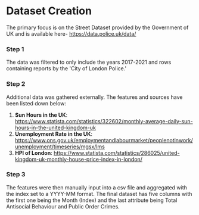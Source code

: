 # Dataset Creation
The primary focus is on the Street Dataset provided by the Government of UK and is available here- https://data.police.uk/data/ 

### Step 1

The data was filtered to only include the years 2017-2021 and rows containing reports by the 'City of London Police.'

### Step 2

Additional data was gathered externally. The features and sources have been listed down below:

1. **Sun Hours in the UK**: https://www.statista.com/statistics/322602/monthly-average-daily-sun-hours-in-the-united-kingdom-uk
2. **Unemployment Rate in the UK**: https://www.ons.gov.uk/employmentandlabourmarket/peoplenotinwork/unemployment/timeseries/mgsx/lms
3. **HPI of London**: https://www.statista.com/statistics/286025/united-kingdom-uk-monthly-house-price-index-in-london/

### Step 3

The features were then manually input into a csv file and aggregated with the index set to a YYYY-MM format. The final dataset has five columns with the first one 
being the Month (Index) and the last attribute being Total Antisocial Behaviour and Public Order Crimes.


